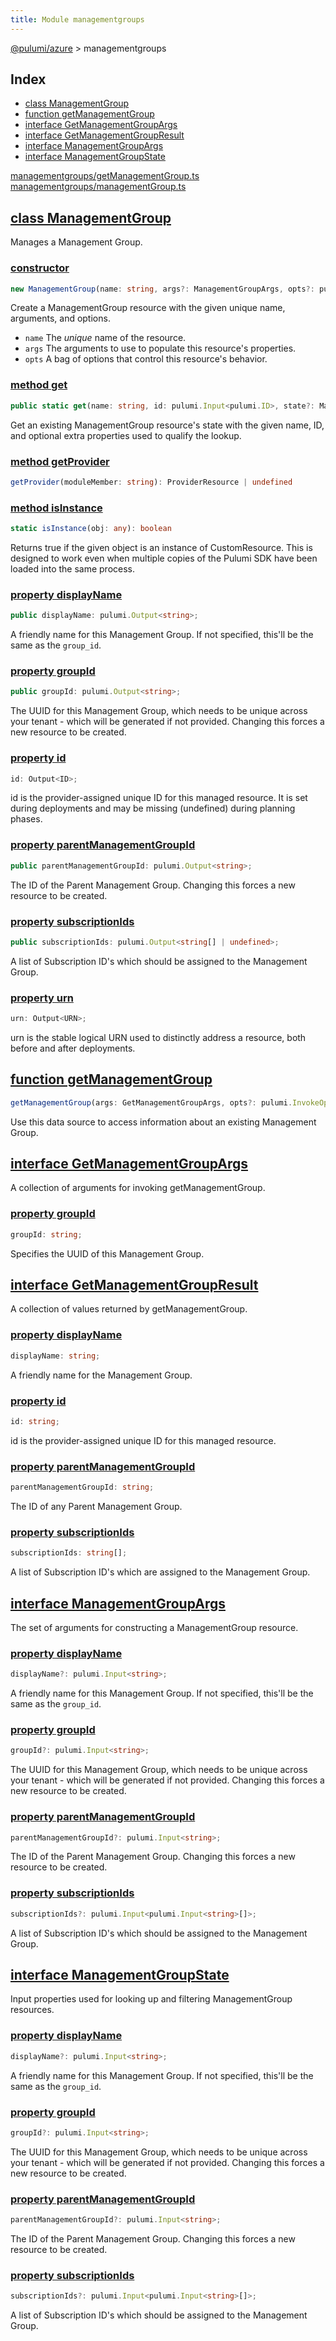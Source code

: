 ```yaml
---
title: Module managementgroups
---
```


<a href="../index.html">@pulumi/azure</a> &gt; managementgroups

<h2 class="pdoc-module-header">Index</h2>

* <a href="#ManagementGroup">class ManagementGroup</a>
* <a href="#getManagementGroup">function getManagementGroup</a>
* <a href="#GetManagementGroupArgs">interface GetManagementGroupArgs</a>
* <a href="#GetManagementGroupResult">interface GetManagementGroupResult</a>
* <a href="#ManagementGroupArgs">interface ManagementGroupArgs</a>
* <a href="#ManagementGroupState">interface ManagementGroupState</a>

<a href="https://github.com/pulumi/pulumi-azure/blob/master/sdk/nodejs/managementgroups/getManagementGroup.ts">managementgroups/getManagementGroup.ts</a> <a href="https://github.com/pulumi/pulumi-azure/blob/master/sdk/nodejs/managementgroups/managementGroup.ts">managementgroups/managementGroup.ts</a> 


<h2 class="pdoc-module-header" id="ManagementGroup">
<a class="pdoc-member-name" href="https://github.com/pulumi/pulumi-azure/blob/master/sdk/nodejs/managementgroups/managementGroup.ts#L10">class ManagementGroup</a>
</h2>

Manages a Management Group.

<h3 class="pdoc-member-header">
<a class="pdoc-child-name" href="https://github.com/pulumi/pulumi-azure/blob/master/sdk/nodejs/managementgroups/managementGroup.ts#L38">constructor</a>
</h3>

```typescript
new ManagementGroup(name: string, args?: ManagementGroupArgs, opts?: pulumi.CustomResourceOptions)
```


Create a ManagementGroup resource with the given unique name, arguments, and options.

* `name` The _unique_ name of the resource.
* `args` The arguments to use to populate this resource&#39;s properties.
* `opts` A bag of options that control this resource&#39;s behavior.

<h3 class="pdoc-member-header">
<a class="pdoc-child-name" href="https://github.com/pulumi/pulumi-azure/blob/master/sdk/nodejs/managementgroups/managementGroup.ts#L19">method get</a>
</h3>

```typescript
public static get(name: string, id: pulumi.Input<pulumi.ID>, state?: ManagementGroupState, opts?: pulumi.CustomResourceOptions): ManagementGroup
```


Get an existing ManagementGroup resource's state with the given name, ID, and optional extra
properties used to qualify the lookup.

<h3 class="pdoc-member-header">
<a class="pdoc-child-name" href="https://github.com/pulumi/pulumi-azure/blob/master/sdk/nodejs/node_modules/@pulumi/pulumi/resource.d.ts#L13">method getProvider</a>
</h3>

```typescript
getProvider(moduleMember: string): ProviderResource | undefined
```

<h3 class="pdoc-member-header">
<a class="pdoc-child-name" href="https://github.com/pulumi/pulumi-azure/blob/master/sdk/nodejs/node_modules/@pulumi/pulumi/resource.d.ts#L85">method isInstance</a>
</h3>

```typescript
static isInstance(obj: any): boolean
```


Returns true if the given object is an instance of CustomResource.  This is designed to work even when
multiple copies of the Pulumi SDK have been loaded into the same process.

<h3 class="pdoc-member-header">
<a class="pdoc-child-name" href="https://github.com/pulumi/pulumi-azure/blob/master/sdk/nodejs/managementgroups/managementGroup.ts#L26">property displayName</a>
</h3>

```typescript
public displayName: pulumi.Output<string>;
```


A friendly name for this Management Group. If not specified, this'll be the same as the `group_id`.

<h3 class="pdoc-member-header">
<a class="pdoc-child-name" href="https://github.com/pulumi/pulumi-azure/blob/master/sdk/nodejs/managementgroups/managementGroup.ts#L30">property groupId</a>
</h3>

```typescript
public groupId: pulumi.Output<string>;
```


The UUID for this Management Group, which needs to be unique across your tenant - which will be generated if not provided. Changing this forces a new resource to be created.

<h3 class="pdoc-member-header">
<a class="pdoc-child-name" href="https://github.com/pulumi/pulumi-azure/blob/master/sdk/nodejs/node_modules/@pulumi/pulumi/resource.d.ts#L80">property id</a>
</h3>

```typescript
id: Output<ID>;
```


id is the provider-assigned unique ID for this managed resource.  It is set during
deployments and may be missing (undefined) during planning phases.

<h3 class="pdoc-member-header">
<a class="pdoc-child-name" href="https://github.com/pulumi/pulumi-azure/blob/master/sdk/nodejs/managementgroups/managementGroup.ts#L34">property parentManagementGroupId</a>
</h3>

```typescript
public parentManagementGroupId: pulumi.Output<string>;
```


The ID of the Parent Management Group. Changing this forces a new resource to be created.

<h3 class="pdoc-member-header">
<a class="pdoc-child-name" href="https://github.com/pulumi/pulumi-azure/blob/master/sdk/nodejs/managementgroups/managementGroup.ts#L38">property subscriptionIds</a>
</h3>

```typescript
public subscriptionIds: pulumi.Output<string[] | undefined>;
```


A list of Subscription ID's which should be assigned to the Management Group.

<h3 class="pdoc-member-header">
<a class="pdoc-child-name" href="https://github.com/pulumi/pulumi-azure/blob/master/sdk/nodejs/node_modules/@pulumi/pulumi/resource.d.ts#L11">property urn</a>
</h3>

```typescript
urn: Output<URN>;
```


urn is the stable logical URN used to distinctly address a resource, both before and after
deployments.

<h2 class="pdoc-module-header" id="getManagementGroup">
<a class="pdoc-member-name" href="https://github.com/pulumi/pulumi-azure/blob/master/sdk/nodejs/managementgroups/getManagementGroup.ts#L10">function getManagementGroup</a>
</h2>

```typescript
getManagementGroup(args: GetManagementGroupArgs, opts?: pulumi.InvokeOptions): Promise<GetManagementGroupResult>
```


Use this data source to access information about an existing Management Group.

<h2 class="pdoc-module-header" id="GetManagementGroupArgs">
<a class="pdoc-member-name" href="https://github.com/pulumi/pulumi-azure/blob/master/sdk/nodejs/managementgroups/getManagementGroup.ts#L19">interface GetManagementGroupArgs</a>
</h2>

A collection of arguments for invoking getManagementGroup.

<h3 class="pdoc-member-header">
<a class="pdoc-child-name" href="https://github.com/pulumi/pulumi-azure/blob/master/sdk/nodejs/managementgroups/getManagementGroup.ts#L23">property groupId</a>
</h3>

```typescript
groupId: string;
```


Specifies the UUID of this Management Group.

<h2 class="pdoc-module-header" id="GetManagementGroupResult">
<a class="pdoc-member-name" href="https://github.com/pulumi/pulumi-azure/blob/master/sdk/nodejs/managementgroups/getManagementGroup.ts#L29">interface GetManagementGroupResult</a>
</h2>

A collection of values returned by getManagementGroup.

<h3 class="pdoc-member-header">
<a class="pdoc-child-name" href="https://github.com/pulumi/pulumi-azure/blob/master/sdk/nodejs/managementgroups/getManagementGroup.ts#L33">property displayName</a>
</h3>

```typescript
displayName: string;
```


A friendly name for the Management Group.

<h3 class="pdoc-member-header">
<a class="pdoc-child-name" href="https://github.com/pulumi/pulumi-azure/blob/master/sdk/nodejs/managementgroups/getManagementGroup.ts#L45">property id</a>
</h3>

```typescript
id: string;
```


id is the provider-assigned unique ID for this managed resource.

<h3 class="pdoc-member-header">
<a class="pdoc-child-name" href="https://github.com/pulumi/pulumi-azure/blob/master/sdk/nodejs/managementgroups/getManagementGroup.ts#L37">property parentManagementGroupId</a>
</h3>

```typescript
parentManagementGroupId: string;
```


The ID of any Parent Management Group.

<h3 class="pdoc-member-header">
<a class="pdoc-child-name" href="https://github.com/pulumi/pulumi-azure/blob/master/sdk/nodejs/managementgroups/getManagementGroup.ts#L41">property subscriptionIds</a>
</h3>

```typescript
subscriptionIds: string[];
```


A list of Subscription ID's which are assigned to the Management Group.

<h2 class="pdoc-module-header" id="ManagementGroupArgs">
<a class="pdoc-member-name" href="https://github.com/pulumi/pulumi-azure/blob/master/sdk/nodejs/managementgroups/managementGroup.ts#L92">interface ManagementGroupArgs</a>
</h2>

The set of arguments for constructing a ManagementGroup resource.

<h3 class="pdoc-member-header">
<a class="pdoc-child-name" href="https://github.com/pulumi/pulumi-azure/blob/master/sdk/nodejs/managementgroups/managementGroup.ts#L96">property displayName</a>
</h3>

```typescript
displayName?: pulumi.Input<string>;
```


A friendly name for this Management Group. If not specified, this'll be the same as the `group_id`.

<h3 class="pdoc-member-header">
<a class="pdoc-child-name" href="https://github.com/pulumi/pulumi-azure/blob/master/sdk/nodejs/managementgroups/managementGroup.ts#L100">property groupId</a>
</h3>

```typescript
groupId?: pulumi.Input<string>;
```


The UUID for this Management Group, which needs to be unique across your tenant - which will be generated if not provided. Changing this forces a new resource to be created.

<h3 class="pdoc-member-header">
<a class="pdoc-child-name" href="https://github.com/pulumi/pulumi-azure/blob/master/sdk/nodejs/managementgroups/managementGroup.ts#L104">property parentManagementGroupId</a>
</h3>

```typescript
parentManagementGroupId?: pulumi.Input<string>;
```


The ID of the Parent Management Group. Changing this forces a new resource to be created.

<h3 class="pdoc-member-header">
<a class="pdoc-child-name" href="https://github.com/pulumi/pulumi-azure/blob/master/sdk/nodejs/managementgroups/managementGroup.ts#L108">property subscriptionIds</a>
</h3>

```typescript
subscriptionIds?: pulumi.Input<pulumi.Input<string>[]>;
```


A list of Subscription ID's which should be assigned to the Management Group.

<h2 class="pdoc-module-header" id="ManagementGroupState">
<a class="pdoc-member-name" href="https://github.com/pulumi/pulumi-azure/blob/master/sdk/nodejs/managementgroups/managementGroup.ts#L70">interface ManagementGroupState</a>
</h2>

Input properties used for looking up and filtering ManagementGroup resources.

<h3 class="pdoc-member-header">
<a class="pdoc-child-name" href="https://github.com/pulumi/pulumi-azure/blob/master/sdk/nodejs/managementgroups/managementGroup.ts#L74">property displayName</a>
</h3>

```typescript
displayName?: pulumi.Input<string>;
```


A friendly name for this Management Group. If not specified, this'll be the same as the `group_id`.

<h3 class="pdoc-member-header">
<a class="pdoc-child-name" href="https://github.com/pulumi/pulumi-azure/blob/master/sdk/nodejs/managementgroups/managementGroup.ts#L78">property groupId</a>
</h3>

```typescript
groupId?: pulumi.Input<string>;
```


The UUID for this Management Group, which needs to be unique across your tenant - which will be generated if not provided. Changing this forces a new resource to be created.

<h3 class="pdoc-member-header">
<a class="pdoc-child-name" href="https://github.com/pulumi/pulumi-azure/blob/master/sdk/nodejs/managementgroups/managementGroup.ts#L82">property parentManagementGroupId</a>
</h3>

```typescript
parentManagementGroupId?: pulumi.Input<string>;
```


The ID of the Parent Management Group. Changing this forces a new resource to be created.

<h3 class="pdoc-member-header">
<a class="pdoc-child-name" href="https://github.com/pulumi/pulumi-azure/blob/master/sdk/nodejs/managementgroups/managementGroup.ts#L86">property subscriptionIds</a>
</h3>

```typescript
subscriptionIds?: pulumi.Input<pulumi.Input<string>[]>;
```


A list of Subscription ID's which should be assigned to the Management Group.

